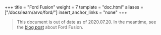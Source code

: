 +++
title = "Ford Fusion"
weight = 7
template = "doc.html"
aliases = ["/docs/learn/arvo/ford/"]
insert_anchor_links = "none"
+++

> This document is out of date as of 2020.07.20. In the meantime, see the [blog
> post](https://urbit.org/blog/ford-fusion/) about Ford Fusion.
